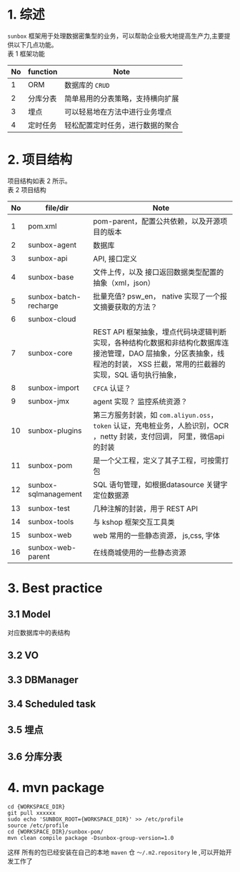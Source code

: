 # 1. 综述
 `sunbox` 框架用于处理数据密集型的业务，可以帮助企业极大地提高生产力,主要提供以下几点功能。  
表 1 框架功能

| No | function | Note |
| -- | -- | -- |
| 1 | ORM | 数据库的 `CRUD`
| 2 | 分库分表 | 简单易用的分表策略，支持横向扩展 |
| 3 | 埋点 | 可以轻易地在方法中进行业务埋点 |
| 4 | 定时任务 | 轻松配置定时任务，进行数据的聚合 |
# 2. 项目结构
项目结构如表 2 所示。  
表 2 项目结构  

| No | file/dir | Note |
| -- | -- | -- |
| 1 | pom.xml | pom-parent，配置公共依赖，以及开源项目的版本 |
| 2 | sunbox-agent | 数据库 |
| 3 | sunbox-api | API, 接口定义 |
| 4 | sunbox-base | 文件上传，以及 接口返回数据类型配置的抽象（xml，json） |
| 5 | sunbox-batch-recharge | 批量充值? psw_en， native 实现了一个报文摘要获取的方法？ |
| 6 | sunbox-cloud | |
| 7 | sunbox-core | REST API 框架抽象，埋点代码块逻辑判断实现，各种结构化数据和非结构化数据库连接池管理，DAO 层抽象，分区表抽象，线程池的封装， XSS 拦截，常用的拦截器的实现，SQL 语句执行抽象，|
| 8| sunbox-import | `CFCA` 认证？ |
| 9 | sunbox-jmx | agent 实现？ 监控系统资源？ |
| 10 | sunbox-plugins | 第三方服务封装，如 `com.aliyun.oss`， `token` 认证，充电桩业务，人脸识别，OCR ，netty 封装，支付回调， 阿里，微信api 的封装 |
| 11 | sunbox-pom | 是一个父工程，定义了其子工程，可按需打包 |
| 12 | sunbox-sqlmanagement | SQL 语句管理，如根据datasource 关键字定位数据源|
| 13 | sunbox-test | 几种注解的封装，用于 REST API |
| 14 | sunbox-tools | 与 kshop 框架交互工具类 |
| 15 | sunbox-web | web 常用的一些静态资源， js,css, 字体 |
| 16 | sunbox-web-parent | 在线商城使用的一些静态资源 |
# 3. Best practice
## 3.1 Model
对应数据库中的表结构
## 3.2 VO
## 3.3 DBManager
## 3.4 Scheduled task
## 3.5 埋点
## 3.6 分库分表
# 4. mvn package
```
cd {WORKSPACE_DIR}  
git pull xxxxxx  
sudo echo 'SUNBOX_ROOT={WORKSPACE_DIR}' >> /etc/profile  
source /etc/profile  
cd {WORKSPACE_DIR}/sunbox-pom/  
mvn clean compile package -Dsunbox-group-version=1.0
```
这样 所有的包已经安装在自己的本地 `maven` 仓 `～/.m2.repository` le ,可以开始开发工作了
